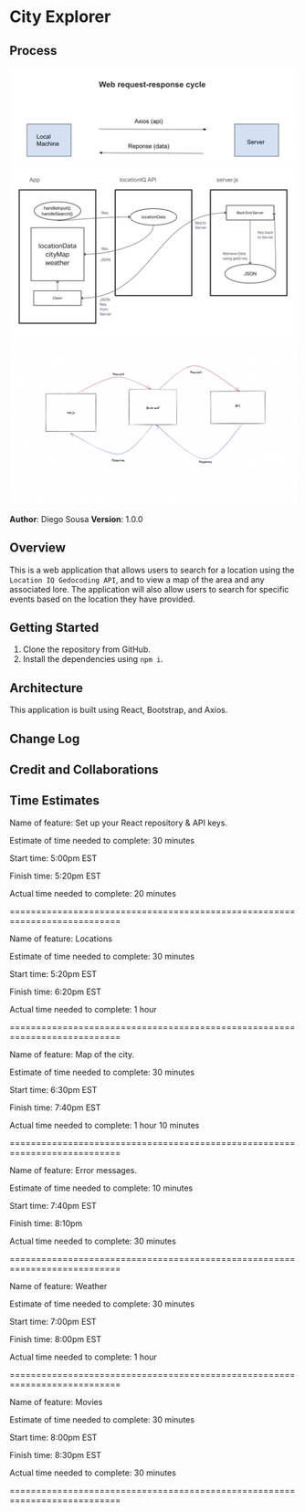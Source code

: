 # City Explorer

## Process

![Process](./src/assets/process.png)
![Process](lab07.png)
![Process](lab08diagram.png)

**Author**: Diego Sousa
**Version**: 1.0.0 

## Overview

This is a web application that allows users to search for a location using the ``Location IQ Gedocoding API``, and to view a map of the area and any associated lore. The application will also allow users to search for specific events based on the location they have provided.

## Getting Started

1. Clone the repository from GitHub.
2. Install the dependencies using ``npm i``.


## Architecture

This application is built using React, Bootstrap, and Axios.

## Change Log
<!-- Use this area to document the iterative changes made to your application as each feature is successfully implemented. Use time stamps. Here's an example:

01-01-2001 4:59pm - Application now has a fully-functional express server, with a GET route for the location resource. -->

## Credit and Collaborations
<!-- Give credit (and a link) to other people or resources that helped you build this application. -->

## Time Estimates

Name of feature:  Set up your React repository & API keys.

Estimate of time needed to complete: 30 minutes

Start time: 5:00pm EST

Finish time: 5:20pm EST

Actual time needed to complete: 20 minutes

===========================================================================

Name of feature:  Locations

Estimate of time needed to complete: 30 minutes

Start time: 5:20pm EST

Finish time: 6:20pm EST

Actual time needed to complete: 1 hour

===========================================================================

Name of feature:  Map of the city.

Estimate of time needed to complete: 30 minutes

Start time: 6:30pm EST

Finish time: 7:40pm EST

Actual time needed to complete: 1 hour 10 minutes

===========================================================================

Name of feature:  Error messages.

Estimate of time needed to complete: 10 minutes

Start time: 7:40pm EST

Finish time: 8:10pm

Actual time needed to complete: 30 minutes

===========================================================================

Name of feature:  Weather

Estimate of time needed to complete: 30 minutes

Start time: 7:00pm EST

Finish time: 8:00pm EST

Actual time needed to complete: 1 hour

===========================================================================

Name of feature:  Movies

Estimate of time needed to complete: 30 minutes

Start time: 8:00pm EST

Finish time: 8:30pm EST

Actual time needed to complete: 30 minutes

===========================================================================

